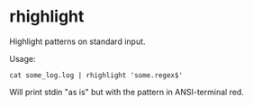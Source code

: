 # rhighlight
Highlight patterns on standard input.

Usage:
```
cat some_log.log | rhighlight 'some.regex$'
```
Will print stdin "as is" but with the pattern in ANSI-terminal red.
